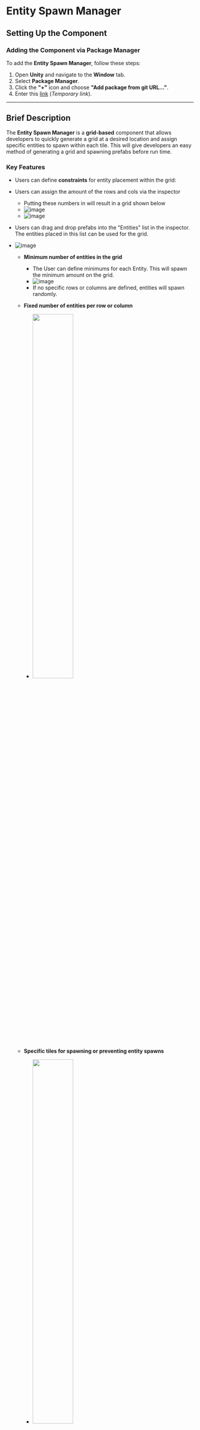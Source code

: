 # **Entity Spawn Manager**  

## **Setting Up the Component**  
### Adding the Component via Package Manager
To add the **Entity Spawn Manager**, follow these steps:  
1. Open **Unity** and navigate to the **Window** tab.  
2. Select **Package Manager**.  
3. Click the **"+"** icon and choose **"Add package from git URL..."**.  
4. Enter this [link](https://www.youtube.com/watch?v=HeyC9o3Q9wA) (*Temporary link*).  

---  

## **Brief Description**  
The **Entity Spawn Manager** is a **grid-based** component that allows developers to quickly generate a grid at a desired location and assign specific entities to spawn within each tile. This will give developers an easy method of generating a grid and spawning prefabs before run time.

### **Key Features**  
- Users can define **constraints** for entity placement within the grid:
 
- Users can assign the amount of the rows and cols via the inspector
    - Putting these numbers in will result in a grid shown below
    - ![image](https://github.com/user-attachments/assets/e55300fa-85eb-4a62-a46b-ae32013a1627)
    - ![image](https://github.com/user-attachments/assets/12c6287b-2a2b-42c3-994d-d6ab9804e201)

- Users can drag and drop prefabs into the "Entities" list in the inspector. The entities placed in this list can be used for the grid.
- ![image](https://github.com/user-attachments/assets/defbc259-ecb3-4c58-b73d-73bacb2cd759)


  - **Minimum number of entities in the grid**
    - The User can define minimums for each Entity. This will spawn the minimum amount on the grid.
    - ![image](https://github.com/user-attachments/assets/bf5f56fb-e974-4333-a863-de8bbdedf895)
    - If no specific rows or columns are defined, entities will spawn randomly.
  
  - **Fixed number of entities per row or column**  
    - <img src="https://github.com/user-attachments/assets/b1736d49-9a46-413a-866c-675582c268c4" width="50%">  
  
  - **Specific tiles for spawning or preventing entity spawns**  
    - <img src="https://github.com/user-attachments/assets/f857a04f-705f-4f03-ad6b-3939d2083ed1" width="50%">  

- The **grid size** is fully adjustable to fit user requirements.  

---  

## **Setting Up the Component**  


